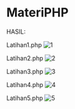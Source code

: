 # MateriPHP
HASIL:

   Latihan1.php
![1](https://github.com/Melfania/materiphp/assets/133623449/90356113-90b1-479f-8921-1a2bad49023a) 

   Latihan2.php
![2](https://github.com/Melfania/materiphp/assets/133623449/8d762a2d-81d0-413b-952b-8d598e8b5dfa)

   Latihan3.php
![3](https://github.com/Melfania/materiphp/assets/133623449/696c0352-a4aa-4d51-8f7c-887e0483fc75)

   Latihan4.php
![4](https://github.com/Melfania/materiphp/assets/133623449/68617eec-ade8-40f7-b75d-76fd0f50a61e)

   Latihan5.php
![5](https://github.com/Melfania/materiphp/assets/133623449/68772b85-abb9-4ba8-aa04-fe9e83cef426)
